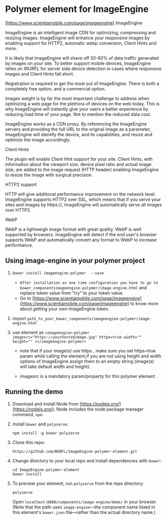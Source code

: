 # Polymer element for ImageEngine

[https://www.scientiamobile.com/page/imageengine] ImageEngine

ImageEngine is an intelligent image CDN for optimizing, compressing and resizing images. ImageEngine will enhance your responsive images by enabling support for HTTP2, automatic webp conversion, Client Hints and more.

It is likely that ImageEngine will shave off 50-60% of data traffic generated by images on your site. To better support mobile devices, ImageEngine relies on WURFL for server side device detection in cases where responsive images and Client Hints fall short.

Registration is required to get the most out of ImageEngine. There is both a completely free option, and a commercial option.

Images weight is by far the most important challenge to address when optimizing a web page for the plethora of devices on the web today. This is why ImageEngine will instantly give your users a better experience by reducing load time of your page. Not to mention the reduced data cost.

ImageEngine works as a CDN proxy. By referencing the ImageEngine servers and providing the full URL to the original image as a parameter, ImageEngine will identify the device, and its capabilities, and resize and optimize the image accordingly.

Client Hints

The plugin will enable Client Hint support for your site. Client Hints, with information about the viewport size, device pixel ratio and actual image size, are added to the image request (HTTP header) enabling ImageEngine to resize the image with surgical precision.

HTTP2 support

HTTP will give additional performance improvement on the network level. ImageEngine supports HTTP2 over SSL, which means that if you serve your sites and images by https://, ImageEngine will automatically serve all images over HTTP2.

WebP

WebP is a lightweigh image format with great quality. WebP is well supported by browsers. ImageEngine will detect if the end user's browser supports WebP and automatically convert any format to WebP to increase performance.

## Using image-engine in your polymer project


1. `bower install imageengine-polymer  --save`
   * `After installation as one time configuration you have to go to bower_componentsimageengine-polymer/image-engine.html` and replace token value from "try" to your token value.
   * Go to [https://www.scientiamobile.com/page/imageengine](https://www.scientiamobile.com/page/imageengine) to know more about getting your own ImageEngine token.

2. import `path_to_your_bower_components/imageengine-polymer/image-engine.html`

3. use element as `<imageengine-polymer imagesrc="https://yourhostedimage.jpg" https=true width="" height="" ></imageengine-polymer>`
     * note that if your image(s) use https , make sure you set https=true param while calling the element,if you are not using height and width options of ImageEngine assign them to an empty string (image(s) will take default width and height).

     * imagesrc is a mandatory param/property for this polymer element .




## Running the demo


1.  Download and install Node from [https://nodejs.org/](https://nodejs.org/). Node includes the node package manager command, `npm`.

2.  Install `bower` and `polyserve`:

        npm install -g bower polyserve

3.  Clone this repo:

        https://github.com/WURFL/ImageEngine-polymer-element.git
        
4.  Change directory to your local repo and install dependencies with `bower`:

        cd ImageEngine-polymer-element
        bower install
        
5.  To preview your element, run `polyserve` from the repo directory:

        polyserve
        
    Open `localhost:8080/components/image-engine/demo/` in your browser. (Note that the path uses `image-engine`—the 
    component name listed in this element's `bower.json` file—rather than the actual directory name.) 
    

